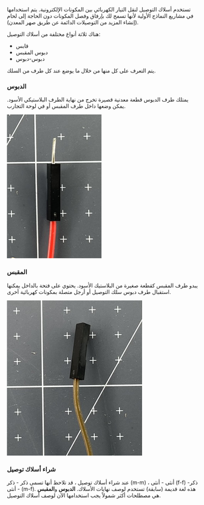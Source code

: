 تستخدم أسلاك التوصيل لنقل التيار الكهربائي بين المكونات الإلكترونية. يتم استخدامها في مشاريع النماذج الأولية لأنها تسمح لك بإرفاق وفصل المكونات دون الحاجة إلى لحام (إنشاء المزيد من التوصيلات الدائمة عن طريق صهر المعدن).

هناك ثلاثة أنواع مختلفة من أسلاك التوصيل:

+ قابس
+ دبوس المقبس
+ دبوس-دبوس

يتم التعرف على كل منها من خلال ما يوضع عند كل طرف من السلك.

### الدبوس

يمتلك طرف الدبوس قطعة معدنية قصيرة تخرج من نهاية الطرف البلاستيكي الأسود. يمكن وضعها داخل طرف المقبس أو في لوحة التجارب.

![نهاية دبوس سلك التوصيل.](images/pin.png)

### المقبس

يبدو طرف المقبس كقطعة صغيرة من البلاستيك الأسود. يحتوي على فتحة بالداخل يمكنها استقبال طرف دبوس سلك التوصيل أو أرجل متصلة بمكونات كهربائية أخرى.

![نهاية مقبس سلك التوصيل.](images/socket.png)

### شراء أسلاك توصيل

عند شراء أسلاك توصيل ، قد تلاحظ أنها تسمى ذكر - ذكر (m-m) ، أنثى - أنثى (f-f) -ذكر - أنثى (m-f). هذه لغة قديمة (سابقة) تستخدم لوصف نهايات الأسلاك. **الدبوس** و**المقبس** هي مصطلحات أكثر شمولاً يجب استخدامها الآن لوصف أسلاك التوصيل. 